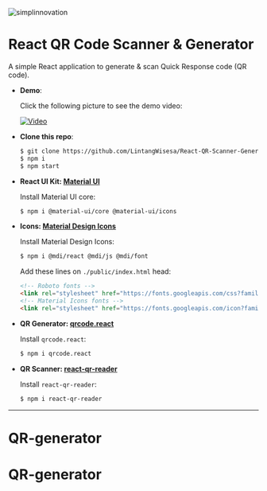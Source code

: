 ![simplinnovation](https://4.bp.blogspot.com/-f7YxPyqHAzY/WJ6VnkvE0SI/AAAAAAAADTQ/0tDQPTrVrtMAFT-q-1-3ktUQT5Il9FGdQCLcB/s350/simpLINnovation1a.png)

# React QR Code Scanner & Generator

A simple React application to generate & scan Quick Response code (QR code). 

- __Demo__:

  Click the following picture to see the demo video:

  [![Video](https://img.youtube.com/vi/vIXvBcrqKqg/0.jpg)](https://youtu.be/vIXvBcrqKqg)
  
- __Clone this repo__:

  ```bash
  $ git clone https://github.com/LintangWisesa/React-QR-Scanner-Generator.git
  $ npm i
  $ npm start
  ```

- __React UI Kit: [Material UI](https://material-ui.com/)__

    Install Material UI core:
    ```bash
    $ npm i @material-ui/core @material-ui/icons
    ```

- __Icons: [Material Design Icons](https://materialdesignicons.com/)__

    Install Material Design Icons:
    ```bash
    $ npm i @mdi/react @mdi/js @mdi/font
    ```

    Add these lines on `./public/index.html` head:
    ```html
    <!-- Roboto fonts -->
    <link rel="stylesheet" href="https://fonts.googleapis.com/css?family=Roboto:300,400,500,700&display=swap" />
    <!-- Material Icons fonts -->
    <link rel="stylesheet" href="https://fonts.googleapis.com/icon?family=Material+Icons" />
    ```

- __QR Generator: [qrcode.react](https://www.npmjs.com/package/qrcode.react)__

    Install `qrcode.react`:
    ```bash
    $ npm i qrcode.react
    ```

- __QR Scanner: [react-qr-reader](https://www.npmjs.com/package/react-qr-reader)__

    Install `react-qr-reader`:
    ```bash
    $ npm i react-qr-reader
    ```

<hr>

# QR-generator
# QR-generator
